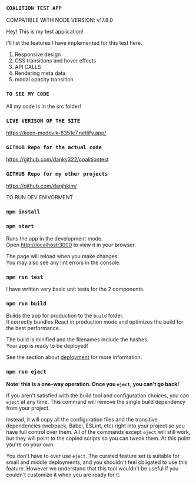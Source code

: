 ### `COALITION TEST APP`

COMPATIBLE WITH NODE VERSION: v17.8.0

Hey! This is my test application!

I'll list the features I have implemented for this test here.

1. Responsive design
2. CSS transitions and hover effects
3. API CALLS
4. Rendering meta data
5. modal opacity transition

### `TO SEE MY CODE`
All my code is in the src folder!

### `LIVE VERISON OF THE SITE`
https://keen-medovik-8351e7.netlify.app/

### `GITHUB Repo for the actual code`
https://github.com/danky322/coalitiontest

### `GITHUB Repo for my other projects`
https://github.com/danjhkim/

TO RUN DEV ENIVORMENT
### `npm install`
### `npm start`

Runs the app in the development mode.\
Open [http://localhost:3000](http://localhost:3000) to view it in your browser.

The page will reload when you make changes.\
You may also see any lint errors in the console.


### `npm run test`
I have written very basic unit tests for the 2 components.

### `npm run build`

Builds the app for production to the `build` folder.\
It correctly bundles React in production mode and optimizes the build for the best performance.

The build is minified and the filenames include the hashes.\
Your app is ready to be deployed!

See the section about [deployment](https://facebook.github.io/create-react-app/docs/deployment) for more information.

### `npm run eject`

**Note: this is a one-way operation. Once you `eject`, you can't go back!**

If you aren't satisfied with the build tool and configuration choices, you can `eject` at any time. This command will remove the single build dependency from your project.

Instead, it will copy all the configuration files and the transitive dependencies (webpack, Babel, ESLint, etc) right into your project so you have full control over them. All of the commands except `eject` will still work, but they will point to the copied scripts so you can tweak them. At this point you're on your own.

You don't have to ever use `eject`. The curated feature set is suitable for small and middle deployments, and you shouldn't feel obligated to use this feature. However we understand that this tool wouldn't be useful if you couldn't customize it when you are ready for it.

